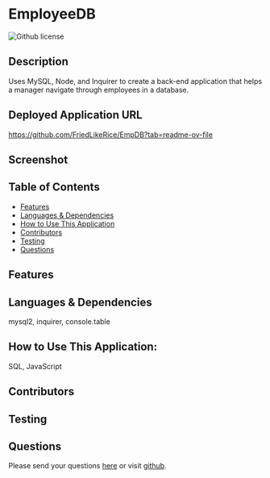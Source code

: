 # EmployeeDB
![Github license](https://img.shields.io/badge/license--blue.svg)
## Description
Uses MySQL, Node, and Inquirer to create a back-end application that helps a manager navigate through employees in a database.
## Deployed Application URL
https://github.com/FriedLikeRice/EmpDB?tab=readme-ov-file
## Screenshot

## Table of Contents
* [Features](#features)
* [Languages & Dependencies](#languagesanddependencies)
* [How to Use This Application](#HowtoUseThisApplication)
* [Contributors](#contributors)
* [Testing](#testing)
* [Questions](#questions)
## Features

## Languages & Dependencies
mysql2, inquirer, console.table
## How to Use This Application:
SQL, JavaScript
## Contributors

## Testing

## Questions
Please send your questions [here](mailto:jacoblferraro@gmail.com?subject=[GitHub]%20Dev%20Connect) or visit [github](https://github.com/friedlikerice).
